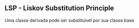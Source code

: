 ## LSP - Liskov Substitution Principle

Uma classe derivada pode ser substituível por sua classe base

